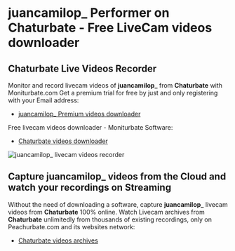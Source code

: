 # juancamilop_ Performer on Chaturbate - Free LiveCam videos downloader

## Chaturbate Live Videos Recorder

Monitor and record livecam videos of **juancamilop_** from **Chaturbate** with Moniturbate.com
Get a premium trial for free by just and only registering with your Email address:
* [juancamilop_ Premium videos downloader](https://moniturbate.com/request-demo-licence-key.html)

Free livecam videos downloader - Moniturbate Software:
* [Chaturbate videos downloader](https://moniturbate.com/moniturbate-download-software.html)

![juancamilop_ livecam videos recorder](https://peachurnet.com/templates/moniturbate-software.png)


## Capture juancamilop_ videos from the Cloud and watch your recordings on Streaming

Without the need of downloading a software, capture **juancamilop_** livecam videos from **Chaturbate** 100% online.
Watch Livecam archives from **Chaturbate** unlimitedly from thousands of existing recordings, only on Peachurbate.com and its websites network:
* [Chaturbate videos archives](https://peachurnet.com/)